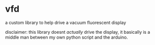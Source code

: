# vfd

a custom library to help drive a vacuum fluorescent display

disclaimer: this library doesnt *actually* drive the display, it basically is a middle man between my own python script and the arduino.

